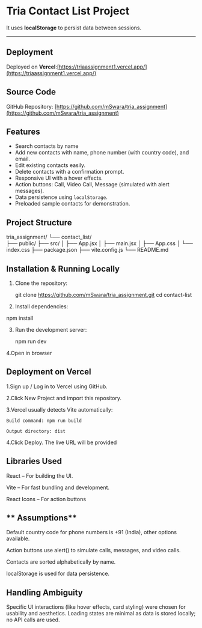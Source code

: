 # Tria Contact List Project
It uses **localStorage** to persist data between sessions.

---

## **Deployment**

Deployed on **Vercel**:[https://triaassignment1.vercel.app/](https://triaassignment1.vercel.app/)


## **Source Code**

GitHub Repository:  [https://github.com/mSwara/tria_assignment](https://github.com/mSwara/tria_assignment)



## **Features**
- Search contacts by name
- Add new contacts with name, phone number (with country code), and email.
- Edit existing contacts easily.
- Delete contacts with a confirmation prompt.
- Responsive UI with a hover effects.
- Action buttons: Call, Video Call, Message (simulated with alert messages).
- Data persistence using `localStorage`.
- Preloaded sample contacts for demonstration.



## **Project Structure**

tria_assignment/
└── contact_list/     
    ├── public/
    ├── src/
    │   ├── App.jsx
    │   ├── main.jsx
    │   ├── App.css
    │   └── index.css
    ├── package.json
    ├── vite.config.js
    └── README.md

## **Installation & Running Locally**

1. Clone the repository:
   
   git clone https://github.com/mSwara/tria_assignment.git
   cd contact-list

3. Install dependencies:
 
  npm install

3. Run the development server:

   npm run dev

4.Open in browser


## **Deployment on Vercel**

1.Sign up / Log in to Vercel using GitHub.

2.Click New Project and import this repository.

3.Vercel usually detects Vite automatically:
  
    Build command: npm run build
    
    Output directory: dist

4.Click Deploy. The live URL will be provided


## **Libraries Used** 

React – For building the UI.

Vite – For fast bundling and development.

React Icons – For action buttons


## ** Assumptions**
Default country code for phone numbers is +91 (India), other options available.

Action buttons use alert() to simulate calls, messages, and video calls.

Contacts are sorted alphabetically by name.

localStorage is used for data persistence.


## **Handling Ambiguity**
Specific UI interactions (like hover effects, card styling) were chosen for usability and aesthetics.
Loading states are minimal as data is stored locally; no API calls are used.


